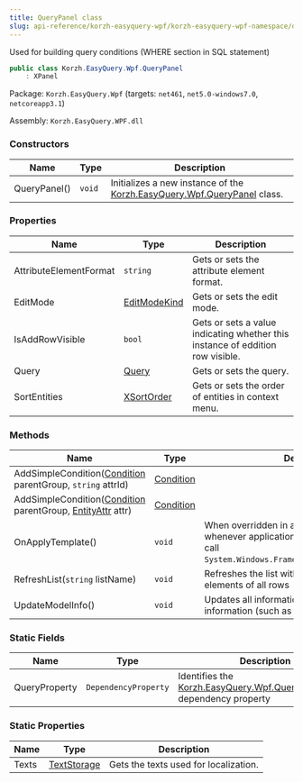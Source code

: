 ```yaml
---
title: QueryPanel class
slug: api-reference/korzh-easyquery-wpf/korzh-easyquery-wpf-namespace/querypanel-class
---
```


Used for building query conditions (WHERE section in SQL statement)
```csharp
public class Korzh.EasyQuery.Wpf.QueryPanel
    : XPanel

```
Package: `Korzh.EasyQuery.Wpf` (targets: `net461`, `net5.0-windows7.0`, `netcoreapp3.1`)

Assembly: `Korzh.EasyQuery.WPF.dll`

### Constructors

| Name | Type | Description | 
| --- | --- | --- | 
| QueryPanel() | `void` | Initializes a new instance of the [Korzh.EasyQuery.Wpf.QueryPanel](//easyquery/docs/api-reference/korzh-easyquery-wpf/korzh-easyquery-wpf-namespace/querypanel-class) class. | 


### Properties

| Name | Type | Description | 
| --- | --- | --- | 
| AttributeElementFormat | `string` | Gets or sets the attribute element format. | 
| EditMode | [EditModeKind](//easyquery/docs/api-reference/korzh-easyquery-wpf/korzh-easyquery-wpf-namespace/editmodekind-enum) | Gets or sets the edit mode. | 
| IsAddRowVisible | `bool` | Gets or sets a value indicating whether this instance of eddition row visible. | 
| Query | [Query](//easyquery/docs/api-reference/korzh-easyquery/korzh-easyquery-namespace/query-class) | Gets or sets the query. | 
| SortEntities | [XSortOrder](//easyquery/docs/api-reference/korzh-easyquery-wpf/korzh-easyquery-wpf-namespace/xsortorder-enum) | Gets or sets the order of entities in context menu. | 


### Methods

| Name | Type | Description | 
| --- | --- | --- | 
| AddSimpleCondition([Condition](//easyquery/docs/api-reference/korzh-easyquery/korzh-easyquery-namespace/condition-class) parentGroup, `string` attrId) | [Condition](//easyquery/docs/api-reference/korzh-easyquery/korzh-easyquery-namespace/condition-class) |  | 
| AddSimpleCondition([Condition](//easyquery/docs/api-reference/korzh-easyquery/korzh-easyquery-namespace/condition-class) parentGroup, [EntityAttr](//easyquery/docs/api-reference/korzh-easyquery/korzh-easyquery-namespace/entityattr-class) attr) | [Condition](//easyquery/docs/api-reference/korzh-easyquery/korzh-easyquery-namespace/condition-class) |  | 
| OnApplyTemplate() | `void` | When overridden in a derived class, is invoked whenever application code or internal processes call `System.Windows.FrameworkElement.ApplyTemplate`. | 
| RefreshList(`string` listName) | `void` | Refreshes the list with specified name in all elements of all rows | 
| UpdateModelInfo() | `void` | Updates all information based on data model information (such as list of entities). | 


### Static Fields

| Name | Type | Description | 
| --- | --- | --- | 
| QueryProperty | `DependencyProperty` | Identifies the [Korzh.EasyQuery.Wpf.QueryPanel.Query](//easyquery/docs/api-reference/korzh-easyquery-wpf/korzh-easyquery-wpf-namespace/querypanel-class) dependency property | 


### Static Properties

| Name | Type | Description | 
| --- | --- | --- | 
| Texts | [TextStorage](//easyquery/docs/api-reference/korzh-easyquery/korzh-utils-namespace/textstorage-class) | Gets the texts used for localization. |